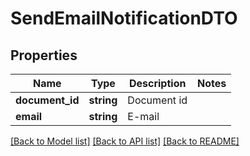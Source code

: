 # SendEmailNotificationDTO

## Properties
Name | Type | Description | Notes
------------ | ------------- | ------------- | -------------
**document_id** | **string** | Document id | 
**email** | **string** | E-mail | 

[[Back to Model list]](../README.md#documentation-for-models) [[Back to API list]](../README.md#documentation-for-api-endpoints) [[Back to README]](../README.md)


